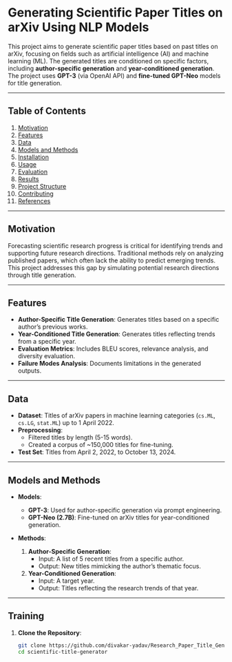 # Generating Scientific Paper Titles on arXiv Using NLP Models

This project aims to generate scientific paper titles based on past titles on arXiv, focusing on fields such as artificial intelligence (AI) and machine learning (ML). The generated titles are conditioned on specific factors, including **author-specific generation** and **year-conditioned generation**. The project uses **GPT-3** (via OpenAI API) and **fine-tuned GPT-Neo** models for title generation.

---

## Table of Contents
1. [Motivation](#motivation)
2. [Features](#features)
3. [Data](#data)
4. [Models and Methods](#models-and-methods)
5. [Installation](#installation)
6. [Usage](#usage)
7. [Evaluation](#evaluation)
8. [Results](#results)
9. [Project Structure](#project-structure)
10. [Contributing](#contributing)
11. [References](#references)

---

## Motivation
Forecasting scientific research progress is critical for identifying trends and supporting future research directions. Traditional methods rely on analyzing published papers, which often lack the ability to predict emerging trends. This project addresses this gap by simulating potential research directions through title generation.

---

## Features
- **Author-Specific Title Generation**: Generates titles based on a specific author’s previous works.
- **Year-Conditioned Title Generation**: Generates titles reflecting trends from a specific year.
- **Evaluation Metrics**: Includes BLEU scores, relevance analysis, and diversity evaluation.
- **Failure Modes Analysis**: Documents limitations in the generated outputs.

---

## Data
- **Dataset**: Titles of arXiv papers in machine learning categories (`cs.ML`, `cs.LG`, `stat.ML`) up to 1 April 2022.
- **Preprocessing**:
  - Filtered titles by length (5-15 words).
  - Created a corpus of ~150,000 titles for fine-tuning.
- **Test Set**: Titles from April 2, 2022, to October 13, 2024.

---

## Models and Methods
- **Models**:
  - **GPT-3**: Used for author-specific generation via prompt engineering.
  - **GPT-Neo (2.7B)**: Fine-tuned on arXiv titles for year-conditioned generation.

- **Methods**:
  1. **Author-Specific Generation**:
     - Input: A list of 5 recent titles from a specific author.
     - Output: New titles mimicking the author’s thematic focus.
  2. **Year-Conditioned Generation**:
     - Input: A target year.
     - Output: Titles reflecting the research trends of that year.

---

## Training
1. **Clone the Repository**:
   ```bash
   git clone https://github.com/divakar-yadav/Research_Paper_Title_Generator.git
   cd scientific-title-generator
